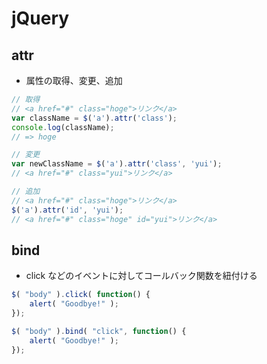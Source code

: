# jQuery
## attr
- 属性の取得、変更、追加
```js
// 取得
// <a href="#" class="hoge">リンク</a>
var className = $('a').attr('class');
console.log(className);
// => hoge

// 変更
var newClassName = $('a').attr('class', 'yui');
// <a href="#" class="yui">リンク</a>

// 追加
// <a href="#" class="hoge">リンク</a>
$('a').attr('id', 'yui');
// <a href="#" class="hoge" id="yui">リンク</a>
```

## bind
- click などのイベントに対してコールバック関数を紐付ける
```js
$( "body" ).click( function() {
    alert( "Goodbye!" );
});

$( "body" ).bind( "click", function() {
    alert( "Goodbye!" );
});
```
